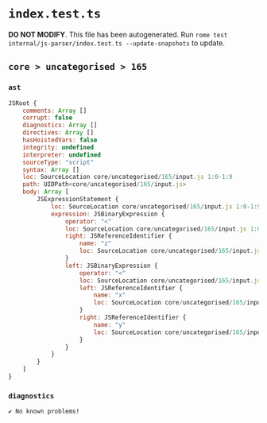 # `index.test.ts`

**DO NOT MODIFY**. This file has been autogenerated. Run `rome test internal/js-parser/index.test.ts --update-snapshots` to update.

## `core > uncategorised > 165`

### `ast`

```javascript
JSRoot {
	comments: Array []
	corrupt: false
	diagnostics: Array []
	directives: Array []
	hasHoistedVars: false
	integrity: undefined
	interpreter: undefined
	sourceType: "script"
	syntax: Array []
	loc: SourceLocation core/uncategorised/165/input.js 1:0-1:9
	path: UIDPath<core/uncategorised/165/input.js>
	body: Array [
		JSExpressionStatement {
			loc: SourceLocation core/uncategorised/165/input.js 1:0-1:9
			expression: JSBinaryExpression {
				operator: "<"
				loc: SourceLocation core/uncategorised/165/input.js 1:0-1:9
				right: JSReferenceIdentifier {
					name: "z"
					loc: SourceLocation core/uncategorised/165/input.js 1:8-1:9 (z)
				}
				left: JSBinaryExpression {
					operator: "<"
					loc: SourceLocation core/uncategorised/165/input.js 1:0-1:5
					left: JSReferenceIdentifier {
						name: "x"
						loc: SourceLocation core/uncategorised/165/input.js 1:0-1:1 (x)
					}
					right: JSReferenceIdentifier {
						name: "y"
						loc: SourceLocation core/uncategorised/165/input.js 1:4-1:5 (y)
					}
				}
			}
		}
	]
}
```

### `diagnostics`

```
✔ No known problems!

```
